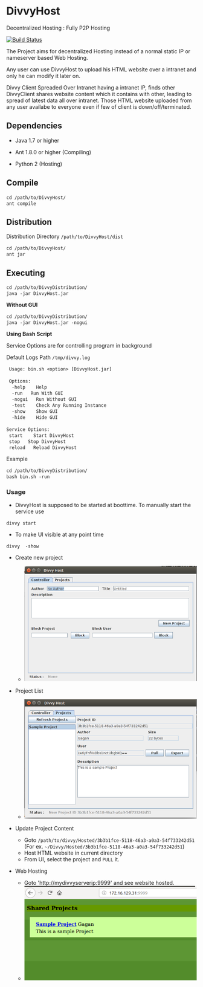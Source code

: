 # DivvyHost
Decentralized Hosting : Fully P2P Hosting 

[![Build Status](https://travis-ci.org/scopeInfinity/DivvyHost.svg?branch=master)](https://travis-ci.org/scopeInfinity/DivvyHost)


The Project aims for decentralized Hosting instead of a normal static IP or nameserver based Web Hosting.

Any user can use DivvyHost to upload his HTML website over a intranet and only he can modify it later on.

Divvy Client Spreaded Over Intranet having a intranet IP, finds other DivvyClient shares website content which it contains with other, leading to spread of latest data all over intranet. Those HTML website uploaded from any user availabe to everyone even if few of client is down/off/terminated.


## Dependencies

  * Java 1.7 or higher
  
  * Ant 1.8.0 or higher (Compiling)

  * Python 2 (Hosting)  

## Compile
    cd /path/to/DivvyHost/
    ant compile

## Distribution
  Distribution Directory `/path/to/DivvyHost/dist`
  
    cd /path/to/DivvyHost/
    ant jar
    
## Executing
  
    cd /path/to/DivvyDistribution/
    java -jar DivvyHost.jar
    
  
  __Without GUI__
  
    cd /path/to/DivvyDistribution/
    java -jar DivvyHost.jar -nogui

  __Using Bash Script__

   Service Options are for controlling program in background
   
   Default Logs Path `/tmp/divvy.log`

     Usage: bin.sh <option> [DivvyHost.jar]
       
     Options:
      -help    Help
      -run   Run With GUI
      -nogui   Run Without GUI
      -test    Check Any Running Instance
      -show    Show GUI
      -hide    Hide GUI

    Service Options:
     start    Start DivvyHost
     stop   Stop DivvyHost
     reload   Reload DivvyHost
  
  Example
  
    cd /path/to/DivvyDistribution/
    bash bin.sh -run

### Usage

- DivvyHost is supposed to be started at boottime. To manually start the service use 
```
divvy start
```

- To make UI visible at any point time
```
divvy  -show
```

- Create new project
   - ![Project Init](./images/snap_controller.png)

- Project List
   - ![Project List Page](./images/snap_project.png)

- Update Project Content
   - Goto `/path/to/divvy/Hosted/3b3b1fce-5118-46a3-a0a3-54f733242d51` (For ex. `~/Divvy/Hosted/3b3b1fce-5118-46a3-a0a3-54f733242d51`)
   - Host HTML website in current directory
   - From UI, select the project and `PULL` it.

- Web Hosting
   - Goto 'http://mydivvyserverip:9999' and see website hosted.
   - ![Web Hosting](./images/snap_web.png)


  
    
  
